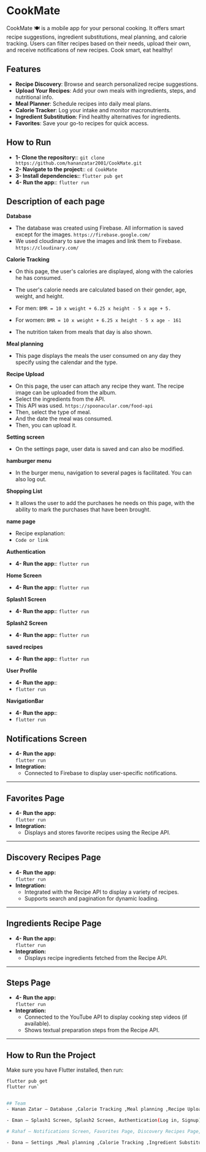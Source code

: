 # CookMate
CookMate 🍽️ is a mobile app for your personal cooking. It offers smart recipe suggestions, ingredient substitutions, meal planning, and calorie tracking. Users can filter recipes based on their needs, upload their own, and receive notifications of new recipes. Cook smart, eat healthy!

## Features

-  **Recipe Discovery**: Browse and search personalized recipe suggestions.
-  **Upload Your Recipes**: Add your own meals with ingredients, steps, and nutritional info.
-  **Meal Planner**: Schedule recipes into daily meal plans.
-  **Calorie Tracker**: Log your intake and monitor macronutrients.
-  **Ingredient Substitution**: Find healthy alternatives for ingredients.
-  **Favorites**: Save your go-to recipes for quick access.

## How to Run

-  **1- Clone the repository:**:
  `git clone https://github.com/hananzatar2001/CookMate.git`
-  **2- Navigate to the project:**:
  `cd CookMate`
-  **3- Install dependencies:**:
   `flutter pub get`
-  **4- Run the app:**:
   `flutter run`
  
## Description of each page

**Database**
-  The database was created using Firebase. All information is saved except for the images.
   `https://firebase.google.com/`
-  We used cloudinary to save the images and link them to Firebase.
  `https://cloudinary.com/`

**Calorie Tracking**
-  On this page, the user's calories are displayed, along with the calories he has consumed.
-  The user's calorie needs are calculated based on their gender, age, weight, and height.
-  For men:
   `BMR = 10 x weight + 6.25 x height - 5 x age + 5.`
-  For women:
   `BMR = 10 x weight + 6.25 x height - 5 x age - 161`
   
-  The nutrition taken from meals that day is also shown.
   
**Meal planning**
-  This page displays the meals the user consumed on any day they specify using the calendar and the type.

**Recipe Upload**
-  On this page, the user can attach any recipe they want. The recipe image can be uploaded from the album.
-  Select the ingredients from the API.
-  This API was used.
  `https://spoonacular.com/food-api`
-  Then, select the type of meal.
-  And the date the meal was consumed.
-  Then, you can upload it.
  
**Setting screen**
- On the settings page, user data is saved and can also be modified.

**hamburger menu**
- In the burger menu, navigation to several pages is facilitated. You can also log out.
  
**Shopping List**
-  It allows the user to add the purchases he needs on this page, with the ability to mark the purchases that have been brought.

**name page**
-  Recipe explanation:
-  `Code or link`

  
**Authentication**
-  **4- Run the app:**:
  `flutter run`

**Home Screen**
-  **4- Run the app:**:
   `flutter run`

**Splash1 Screen**
-  **4- Run the app:**:
   `flutter run`
  
**Splash2 Screen**
-  **4- Run the app:**:
   `flutter run`

**saved recipes**
-  **4- Run the app:**:
   `flutter run`
  
**User Profile**
-  **4- Run the app:**:
-  `flutter run`

  
**NavigationBar**
-  **4- Run the app:**:
-  `flutter run`

## **Notifications Screen**
- **4- Run the app:**  
  `flutter run`
- **Integration:**  
  - Connected to Firebase to display user-specific notifications.

---

## **Favorites Page**
- **4- Run the app:**  
  `flutter run`
- **Integration:**  
  - Displays and stores favorite recipes using the Recipe API.

---

## **Discovery Recipes Page**
- **4- Run the app:**  
  `flutter run`
- **Integration:**  
  - Integrated with the Recipe API to display a variety of recipes.  
  - Supports search and pagination for dynamic loading.

---

## **Ingredients Recipe Page**
- **4- Run the app:**  
  `flutter run`
- **Integration:**  
  - Displays recipe ingredients fetched from the Recipe API.

---

## **Steps Page**
- **4- Run the app:**  
  `flutter run`
- **Integration:**  
  - Connected to the YouTube API to display cooking step videos (if available).  
  - Shows textual preparation steps from the Recipe API.

---

## How to Run the Project
Make sure you have Flutter installed, then run:
```bash
flutter pub get
flutter run`


## Team
- Hanan Zatar – Database ,Calorie Tracking ,Meal planning ,Recipe Upload ,Setting screen ,hamburger menu and Shopping List 

- Eman – Splash1 Screen, Splash2 Screen, Authentication(Log in, Signup) , Home page, saved recipes , User Profile , NavigationBar

# Rahaf – Notifications Screen, Favorites Page, Discovery Recipes Page, Ingredients Recipe Page, Steps Page,recipe_details

- Dana – Settings ,Meal planning ,Calorie Tracking ,Ingredient Substitution ,Home Screen
